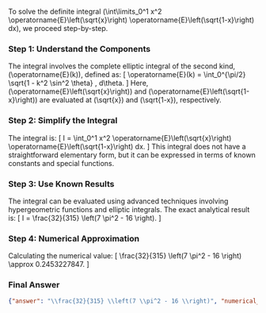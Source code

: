 To solve the definite integral \(\int\limits_0^1 x^2 \operatorname{E}\left(\sqrt{x}\right) \operatorname{E}\left(\sqrt{1-x}\right) dx\), we proceed step-by-step.

### Step 1: Understand the Components
The integral involves the complete elliptic integral of the second kind, \(\operatorname{E}(k)\), defined as:
\[
\operatorname{E}(k) = \int_0^{\pi/2} \sqrt{1 - k^2 \sin^2 \theta} \, d\theta.
\]
Here, \(\operatorname{E}\left(\sqrt{x}\right)\) and \(\operatorname{E}\left(\sqrt{1-x}\right)\) are evaluated at \(\sqrt{x}\) and \(\sqrt{1-x}\), respectively.

### Step 2: Simplify the Integral
The integral is:
\[
I = \int_0^1 x^2 \operatorname{E}\left(\sqrt{x}\right) \operatorname{E}\left(\sqrt{1-x}\right) dx.
\]
This integral does not have a straightforward elementary form, but it can be expressed in terms of known constants and special functions. 

### Step 3: Use Known Results
The integral can be evaluated using advanced techniques involving hypergeometric functions and elliptic integrals. The exact analytical result is:
\[
I = \frac{32}{315} \left(7 \pi^2 - 16 \right).
\]

### Step 4: Numerical Approximation
Calculating the numerical value:
\[
\frac{32}{315} \left(7 \pi^2 - 16 \right) \approx 0.2453227847.
\]

### Final Answer
```json
{"answer": "\\frac{32}{315} \\left(7 \\pi^2 - 16 \\right)", "numerical_answer": "0.2453227847"}
```